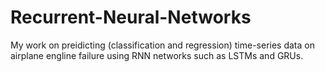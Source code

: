 # Recurrent-Neural-Networks

My work on preidicting (classification and regression) time-series data on airplane engline failure using RNN networks such as LSTMs and GRUs.